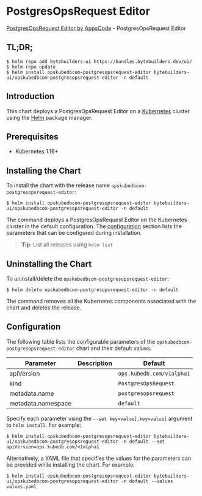 # PostgresOpsRequest Editor

[PostgresOpsRequest Editor by AppsCode](https://byte.builders) - PostgresOpsRequest Editor

## TL;DR;

```console
$ helm repo add bytebuilders-ui https://bundles.bytebuilders.dev/ui/
$ helm repo update
$ helm install opskubedbcom-postgresopsrequest-editor bytebuilders-ui/opskubedbcom-postgresopsrequest-editor -n default
```

## Introduction

This chart deploys a PostgresOpsRequest Editor on a [Kubernetes](http://kubernetes.io) cluster using the [Helm](https://helm.sh) package manager.

## Prerequisites

- Kubernetes 1.16+

## Installing the Chart

To install the chart with the release name `opskubedbcom-postgresopsrequest-editor`:

```console
$ helm install opskubedbcom-postgresopsrequest-editor bytebuilders-ui/opskubedbcom-postgresopsrequest-editor -n default
```

The command deploys a PostgresOpsRequest Editor on the Kubernetes cluster in the default configuration. The [configuration](#configuration) section lists the parameters that can be configured during installation.

> **Tip**: List all releases using `helm list`

## Uninstalling the Chart

To uninstall/delete the `opskubedbcom-postgresopsrequest-editor`:

```console
$ helm delete opskubedbcom-postgresopsrequest-editor -n default
```

The command removes all the Kubernetes components associated with the chart and deletes the release.

## Configuration

The following table lists the configurable parameters of the `opskubedbcom-postgresopsrequest-editor` chart and their default values.

|     Parameter      | Description |          Default          |
|--------------------|-------------|---------------------------|
| apiVersion         |             | `ops.kubedb.com/v1alpha1` |
| kind               |             | `PostgresOpsRequest`      |
| metadata.name      |             | `postgresopsrequest`      |
| metadata.namespace |             | `default`                 |


Specify each parameter using the `--set key=value[,key=value]` argument to `helm install`. For example:

```console
$ helm install opskubedbcom-postgresopsrequest-editor bytebuilders-ui/opskubedbcom-postgresopsrequest-editor -n default --set apiVersion=ops.kubedb.com/v1alpha1
```

Alternatively, a YAML file that specifies the values for the parameters can be provided while
installing the chart. For example:

```console
$ helm install opskubedbcom-postgresopsrequest-editor bytebuilders-ui/opskubedbcom-postgresopsrequest-editor -n default --values values.yaml
```
